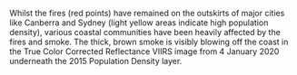 Whilst the fires (red points) have remained on the outskirts of major cities like Canberra and Sydney (light yellow areas indicate high population density), various coastal communities have been heavily affected by the fires and smoke. The thick, brown smoke is visibly blowing off the coast in the True Color Corrected Reflectance VIIRS image from 4 January 2020 underneath the 2015 Population Density layer.
